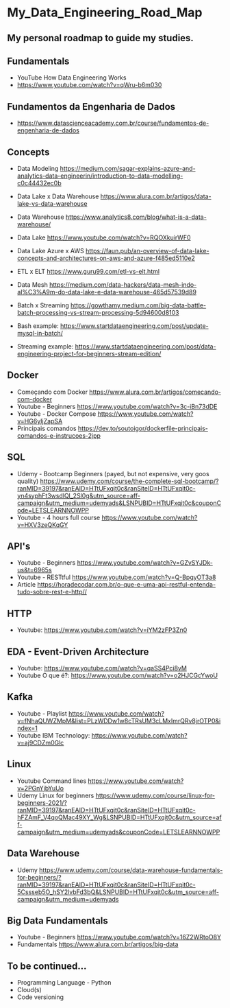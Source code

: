 # My_Data_Engineering_Road_Map
## My personal roadmap to guide my studies.
## Fundamentals
- YouTube How Data Engineering Works 
- https://www.youtube.com/watch?v=qWru-b6m030 
## Fundamentos da Engenharia de Dados 
- https://www.datascienceacademy.com.br/course/fundamentos-de-engenharia-de-dados
## Concepts 
- Data Modeling https://medium.com/sagar-explains-azure-and-analytics-data-engineerin/introduction-to-data-modelling-c0c44432ec0b

- Data Lake x Data Warehouse https://www.alura.com.br/artigos/data-lake-vs-data-warehouse
- Data Warehouse https://www.analytics8.com/blog/what-is-a-data-warehouse/
- Data Lake https://www.youtube.com/watch?v=RQOXkuirWF0
- Data Lake Azure x AWS https://faun.pub/an-overview-of-data-lake-concepts-and-architectures-on-aws-and-azure-f485ed5110e2
- ETL x ELT https://www.guru99.com/etl-vs-elt.html
- Data Mesh https://medium.com/data-hackers/data-mesh-indo-al%C3%A9m-do-data-lake-e-data-warehouse-465d57539d89
- Batch x Streaming https://gowthamy.medium.com/big-data-battle-batch-processing-vs-stream-processing-5d94600d8103
- Bash example: https://www.startdataengineering.com/post/update-mysql-in-batch/
- Streaming example: https://www.startdataengineering.com/post/data-engineering-project-for-beginners-stream-edition/

## Docker
- Começando com Docker https://www.alura.com.br/artigos/comecando-com-docker
- Youtube - Beginners https://www.youtube.com/watch?v=3c-iBn73dDE
- Youtube - Docker Compose https://www.youtube.com/watch?v=HG6yIjZapSA
- Principais comandos https://dev.to/soutoigor/dockerfile-principais-comandos-e-instrucoes-2jpp

## SQL
- Udemy - Bootcamp Beginners (payed, but not expensive, very goos quality) https://www.udemy.com/course/the-complete-sql-bootcamp/?ranMID=39197&ranEAID=HTtUFxqit0c&ranSiteID=HTtUFxqit0c-yn4syphFt3wsdlQl_2Sl0g&utm_source=aff-campaign&utm_medium=udemyads&LSNPUBID=HTtUFxqit0c&couponCode=LETSLEARNNOWPP
- Youtube -  4 hours full course https://www.youtube.com/watch?v=HXV3zeQKqGY

## API's
- Youtube - Beginners https://www.youtube.com/watch?v=GZvSYJDk-us&t=6965s
- Youtube - RESTtful https://www.youtube.com/watch?v=Q-BpqyOT3a8
- Article https://horadecodar.com.br/o-que-e-uma-api-restful-entenda-tudo-sobre-rest-e-http//

## HTTP
- Youtube: https://www.youtube.com/watch?v=iYM2zFP3Zn0

## EDA - Event-Driven Architecture
- Youtube: https://www.youtube.com/watch?v=qaSS4Pci8vM
- Youtube O que é?: https://www.youtube.com/watch?v=o2HJCGcYwoU

## Kafka
- Youtube - Playlist https://www.youtube.com/watch?v=fNhaQUWZMpM&list=PLzWDDw1w8cTRsUM3cLMxImrQRv8jrOTP0&index=1
- Youtube IBM Technology: https://www.youtube.com/watch?v=aj9CDZm0Glc

## Linux
- Youtube Command lines https://www.youtube.com/watch?v=2PGnYjbYuUo
- Udemy Linux for beginners https://www.udemy.com/course/linux-for-beginners-2021/?ranMID=39197&ranEAID=HTtUFxqit0c&ranSiteID=HTtUFxqit0c-hFZAmF_V4qoQMac49XY_Wg&LSNPUBID=HTtUFxqit0c&utm_source=aff-campaign&utm_medium=udemyads&couponCode=LETSLEARNNOWPP

## Data Warehouse
- Udemy https://www.udemy.com/course/data-warehouse-fundamentals-for-beginners/?ranMID=39197&ranEAID=HTtUFxqit0c&ranSiteID=HTtUFxqit0c-5Cssseb5O_hSY2lvbFd3bQ&LSNPUBID=HTtUFxqit0c&utm_source=aff-campaign&utm_medium=udemyads

## Big Data Fundamentals
- Youtube - Beginners https://www.youtube.com/watch?v=16Z2WRtoO8Y
- Fundamentals https://www.alura.com.br/artigos/big-data

## To be continued...
- Programming Language - Python
- Cloud(s)
- Code versioning
